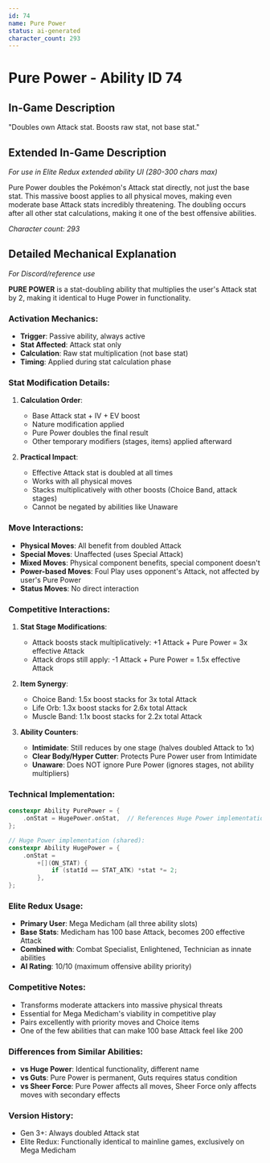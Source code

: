 ```yaml
---
id: 74
name: Pure Power
status: ai-generated
character_count: 293
---
```


# Pure Power - Ability ID 74

## In-Game Description
"Doubles own Attack stat. Boosts raw stat, not base stat."

## Extended In-Game Description
*For use in Elite Redux extended ability UI (280-300 chars max)*

Pure Power doubles the Pokémon's Attack stat directly, not just the base stat. This massive boost applies to all physical moves, making even moderate base Attack stats incredibly threatening. The doubling occurs after all other stat calculations, making it one of the best offensive abilities.

*Character count: 293*

## Detailed Mechanical Explanation
*For Discord/reference use*

**PURE POWER** is a stat-doubling ability that multiplies the user's Attack stat by 2, making it identical to Huge Power in functionality.

### Activation Mechanics:
- **Trigger**: Passive ability, always active
- **Stat Affected**: Attack stat only
- **Calculation**: Raw stat multiplication (not base stat)
- **Timing**: Applied during stat calculation phase

### Stat Modification Details:
1. **Calculation Order**:
   - Base Attack stat + IV + EV boost
   - Nature modification applied
   - Pure Power doubles the final result
   - Other temporary modifiers (stages, items) applied afterward

2. **Practical Impact**:
   - Effective Attack stat is doubled at all times
   - Works with all physical moves
   - Stacks multiplicatively with other boosts (Choice Band, attack stages)
   - Cannot be negated by abilities like Unaware

### Move Interactions:
- **Physical Moves**: All benefit from doubled Attack
- **Special Moves**: Unaffected (uses Special Attack)
- **Mixed Moves**: Physical component benefits, special component doesn't
- **Power-based Moves**: Foul Play uses opponent's Attack, not affected by user's Pure Power
- **Status Moves**: No direct interaction

### Competitive Interactions:
1. **Stat Stage Modifications**:
   - Attack boosts stack multiplicatively: +1 Attack + Pure Power = 3x effective Attack
   - Attack drops still apply: -1 Attack + Pure Power = 1.5x effective Attack

2. **Item Synergy**:
   - Choice Band: 1.5x boost stacks for 3x total Attack
   - Life Orb: 1.3x boost stacks for 2.6x total Attack
   - Muscle Band: 1.1x boost stacks for 2.2x total Attack

3. **Ability Counters**:
   - **Intimidate**: Still reduces by one stage (halves doubled Attack to 1x)
   - **Clear Body/Hyper Cutter**: Protects Pure Power user from Intimidate
   - **Unaware**: Does NOT ignore Pure Power (ignores stages, not ability multipliers)

### Technical Implementation:
```c
constexpr Ability PurePower = {
    .onStat = HugePower.onStat,  // References Huge Power implementation
};

// Huge Power implementation (shared):
constexpr Ability HugePower = {
    .onStat =
        +[](ON_STAT) {
            if (statId == STAT_ATK) *stat *= 2;
        },
};
```

### Elite Redux Usage:
- **Primary User**: Mega Medicham (all three ability slots)
- **Base Stats**: Medicham has 100 base Attack, becomes 200 effective Attack
- **Combined with**: Combat Specialist, Enlightened, Technician as innate abilities
- **AI Rating**: 10/10 (maximum offensive ability priority)

### Competitive Notes:
- Transforms moderate attackers into massive physical threats
- Essential for Mega Medicham's viability in competitive play
- Pairs excellently with priority moves and Choice items
- One of the few abilities that can make 100 base Attack feel like 200

### Differences from Similar Abilities:
- **vs Huge Power**: Identical functionality, different name
- **vs Guts**: Pure Power is permanent, Guts requires status condition
- **vs Sheer Force**: Pure Power affects all moves, Sheer Force only affects moves with secondary effects

### Version History:
- Gen 3+: Always doubled Attack stat
- Elite Redux: Functionally identical to mainline games, exclusively on Mega Medicham
